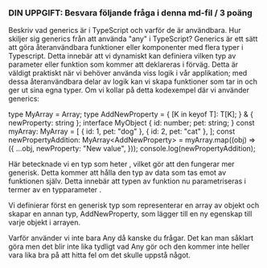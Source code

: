 ### DIN UPPGIFT: Besvara följande fråga i denna md-fil / 3 poäng

Beskriv vad generics är i TypeScript och varför de är användbara.
Hur skiljer sig generics från att använda "any" i TypeScript?
Generics är ett sätt att göra återanvändbara funktioner eller komponenter med flera typer i Typescript. Detta innebär att vi dynamiskt kan definiera vilken typ av parameter eller funktion som kommer att deklareras i förväg. Detta är väldigt praktiskt när vi behöver använda viss logik i vår applikation; med dessa återanvändbara delar av logik kan vi skapa funktioner som tar in och ger ut sina egna typer.
Om vi kollar på detta kodexempel där vi använder generics:

type MyArray<T> = Array<T>;
type AddNewProperty<T> = {
  [K in keyof T]: T[K];
} & { newProperty: string };
interface MyObject {
  id: number;
  pet: string;
}
const myArray: MyArray<MyObject> = [
  { id: 1, pet: "dog" },
  { id: 2, pet: "cat" },
];
const newPropertyAddition: MyArray<AddNewProperty<MyObject>> = myArray.map((obj) => ({
  ...obj,
  newProperty: "New value",
}));
console.log(newPropertyAddition);

Här betecknade vi en typ som heter <T>, vilket gör att den fungerar mer generisk. Detta kommer att hålla den typ av data som tas emot av funktionen själv. Detta innebär att typen av funktion nu parametriseras i termer av en typparameter <T>.

Vi definierar först en generisk typ som representerar en array av objekt och skapar en annan typ, AddNewProperty, som lägger till en ny egenskap till varje objekt i arrayen.

Varför använder vi inte bara Any då kanske du frågar. Det kan man såklart göra men det blir inte lika tydligt vad Any gör och den kommer inte heller vara lika bra på att hitta fel om det skulle uppstå något.